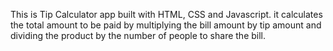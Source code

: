 This is Tip Calculator app built with HTML, CSS and Javascript.
it calculates the total amount to be paid by multiplying the bill amount by tip amount and dividing the product by the number of people to share the bill.
